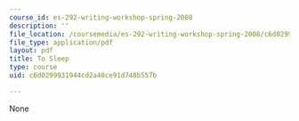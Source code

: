 ```yaml
---
course_id: es-292-writing-workshop-spring-2008
description: ''
file_location: /coursemedia/es-292-writing-workshop-spring-2008/c6d0299931944cd2a48ce91d748b557b_MITES_292S08_to_sleep.pdf
file_type: application/pdf
layout: pdf
title: To Sleep
type: course
uid: c6d0299931944cd2a48ce91d748b557b

---
```

None